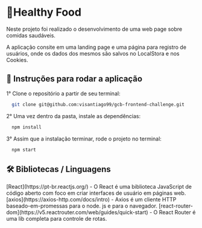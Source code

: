 <h1>🍉Healthy Food</h1>

<p>Neste projeto foi realizado o desenvolvimento de uma web page sobre comidas saudáveis.</p>
<p>A aplicação consite em uma landing page e uma página para registro de usuários, onde os dados dos mesmos são salvos no LocalStora e nos Cookies.</p>

<h2>🔧 Instruções para rodar a aplicação</h2>

1° Clone o repositório a partir de seu terminal:
```bash
  git clone git@github.com:visantiago99/gcb-frontend-challenge.git
```
2° Uma vez dentro da pasta, instale as dependências:
```bash
  npm install
```
3° Assim que a instalação terminar, rode o projeto no terminal:
```bash
  npm start
```
<h2>🛠️ Bibliotecas / Linguagens</h2>
[React](https://pt-br.reactjs.org/) - O React é uma biblioteca JavaScript de código aberto com foco em criar interfaces de usuário em páginas web.
[axios](https://axios-http.com/docs/intro) - Axios é um cliente HTTP baseado-em-promessas para o node. js e para o navegador.
[react-router-dom](https://v5.reactrouter.com/web/guides/quick-start) - O React Router é uma lib completa para controle de rotas.
